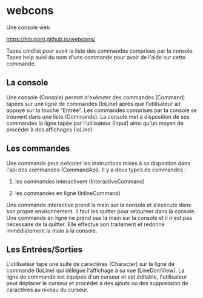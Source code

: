 # webcons

Une console web

https://hdupont.github.io/webcons/

Tapez cmdlist pour avoir la liste des commandes comprises par la console.
Tapez help suivi du nom d'une commande pour avoir de l'aide sur cette commande.
  
## La console

Une console (Console) permet d'exécuter des commandes (Command) tapées sur une ligne de commandes (IoLine) après que l'utilisateur ait appuyé sur la touche "Entrée".
Les commandes comprises par la console se trouvent dans une liste (Commands).
La console met à disposition de ses commandes la ligne tapée par l'utilisateur (Input) ainsi qu'un moyen de procéder à des affichages (IoLine). 
 
## Les commandes
 
Une commande peut exécuter les instructions mises à sa dispostion dans l'api des commandes (CommandApi).
Il y a deux types de commandes :

1. les commandes interactivent (InteractiveCommand)

2. les commandes en ligne (InlineCommand)

Une commande interactive prend la main sur la console et s'exécute dans son propre environnement. Il faut les quitter pour retourner dans la console. Une commande en ligne ne prend pas la main sur la console et il n'est pas nécessaire de la quitter. Elle effectue son traitement et redonne immédiatement la main à la console.
 
##  Les Entrées/Sorties

L'utilisateur tape une suite de caractères (Character) sur la ligne de  commande (IoLine) qui délègue l'affichage à sa vue (LineDomView). La ligne de commande est équipée d'un curseur et est éditable, l'utilisateur peut déplacer le curseur et procéder à des ajouts ou des suppression de caractères au niveau du curseur.
